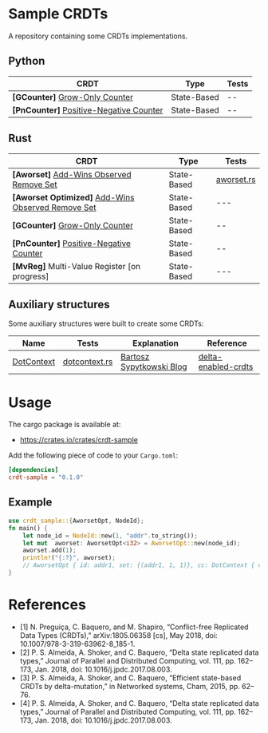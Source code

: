 # Sample CRDTs

A repository containing some CRDTs implementations. 
## Python 
| CRDT | Type | Tests | 
| --- | --- | --- | 
| **[GCounter]** [Grow-Only Counter](./python/gcounter.py)| State-Based | -- |
| **[PnCounter]** [Positive-Negative Counter](./python/pncounter.py)| State-Based | -- |

## Rust 

| CRDT | Type | Tests | 
| --- | --- | --- | 
| **[Aworset]** [Add-Wins Observed Remove Set](./rust/src/aworset.rs)| State-Based | [aworset.rs](./rust/tests/aworset.rs) | 
| **[Aworset Optimized]** [Add-Wins Observed Remove Set](./rust/src/aworset_opt.rs) | State-Based | --- | 
| **[GCounter]** [Grow-Only Counter](./rust/src/gcounter.rs)| State-Based | -- |
| **[PnCounter]** [Positive-Negative Counter](./rust/src/pncounter.rs)| State-Based | -- |
| **[MvReg]** Multi-Value Register [on progress]| State-Based | --- | --- | 

## Auxiliary structures 

Some auxiliary structures were built to create some CRDTs: 

| Name | Tests | Explanation | Reference | 
| --- | --- | --- | --- | 
| [DotContext](./rust/src/dotcontext.rs) | [dotcontext.rs](./rust/tests/dotcontext.rs) | [Bartosz Sypytkowski Blog](https://www.bartoszsypytkowski.com/optimizing-state-based-crdts-part-2/) | [delta-enabled-crdts](https://github.com/CBaquero/delta-enabled-crdts/blob/master/delta-crdts.cc) | 

# Usage
The cargo package is available at: 
- https://crates.io/crates/crdt-sample

Add the following piece of code to your `Cargo.toml`:

```toml
[dependencies]
crdt-sample = "0.1.0"
```
## Example
```rust
use crdt_sample::{AworsetOpt, NodeId};
fn main() {
    let node_id = NodeId::new(1, "addr".to_string());
    let mut  aworset: AworsetOpt<i32> = AworsetOpt::new(node_id);
    aworset.add(1);
    println!("{:?}", aworset);
    // AworsetOpt { id: addr1, set: {(addr1, 1, 1)}, cc: DotContext { cc: {addr1: 1}, dc: {} } }
}

```
# References
- [1] N. Preguiça, C. Baquero, and M. Shapiro, “Conflict-free Replicated Data Types (CRDTs),” arXiv:1805.06358 [cs], May 2018, doi: 10.1007/978-3-319-63962-8\_185-1.
- [2] P. S. Almeida, A. Shoker, and C. Baquero, “Delta state replicated data types,” Journal of Parallel and Distributed Computing, vol. 111, pp. 162–173, Jan. 2018, doi: 10.1016/j.jpdc.2017.08.003.
- [3] P. S. Almeida, A. Shoker, and C. Baquero, “Efficient state-based CRDTs by delta-mutation,” in Networked systems, Cham, 2015, pp. 62–76.
- [4] P. S. Almeida, A. Shoker, and C. Baquero, “Delta state replicated data types,” Journal of Parallel and Distributed Computing, vol. 111, pp. 162–173, Jan. 2018, doi: 10.1016/j.jpdc.2017.08.003.

